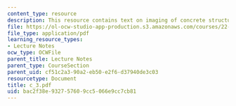 ```yaml
---
content_type: resource
description: This resource contains text on imaging of concrete structures.
file: https://ol-ocw-studio-app-production.s3.amazonaws.com/courses/22-314j-structural-mechanics-in-nuclear-power-technology-fall-2006/bac2f38e932757609cc5066e9cc7cb81_c_3.pdf
file_type: application/pdf
learning_resource_types:
- Lecture Notes
ocw_type: OCWFile
parent_title: Lecture Notes
parent_type: CourseSection
parent_uid: cf51c2a3-90a2-eb50-e2f6-d37940de3c03
resourcetype: Document
title: c_3.pdf
uid: bac2f38e-9327-5760-9cc5-066e9cc7cb81
---
```

